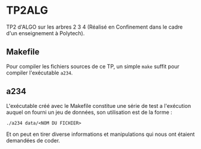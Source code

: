 # TP2ALG
TP2 d'ALGO sur les arbres 2 3 4 (Réalisé en Confinement dans le cadre d'un enseignement à Polytech).

## Makefile
Pour compiler les fichiers sources de ce TP, un simple `make` suffit pour compiler l'exécutable `a234`.

## a234
L'exécutable créé avec le Makefile constitue une série de test a l'exécution auquel on fourni un jeu de données, son utilisation est de la forme :
```
./a234 data/<NOM DU FICHIER>
```
Et on peut en tirer diverse informations et manipulations qui nous ont étaient demandées de coder.